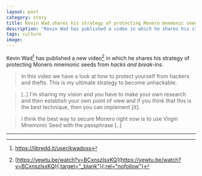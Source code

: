 ```yaml
---
layout: post
category: story
title: Kevin Wad shares his strategy of protecting Monero mnemonic seeds
description: "Kevin Wad has published a video in which he shares his strategy of protecting Monero mnemonic seeds from hacks and break-ins."
tags: culture
image: 
---
```


Kevin Wad[^1] has published a new video[^2] in which he shares his strategy of protecting Monero mnemonic seeds from *hacks and break-ins*:

> In this video we have a look at how to protect yourself from hackers and thefts. This is my ultimate strategy to become unhackable.

> [..] I'm sharing my vision and you have to make your own research and then establish your own point of view and if you think that this is the best technique, then you can implement [it].

> I think the best way to secure Monero right now is to use Virgin Mnemonic Seed with the passphrase [..]

---

[^1]: https://libredd.it/user/kwadoss
[^2]: [https://yewtu.be/watch?v=BCxnszIsxKQ](https://yewtu.be/watch?v=BCxnszIsxKQ){:target="_blank"}{:rel="nofollow"}
